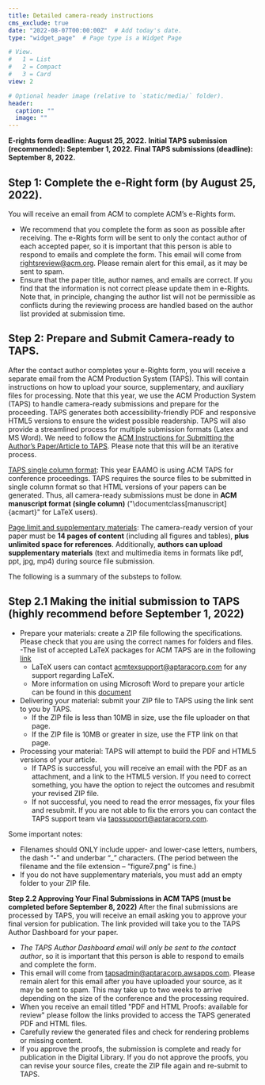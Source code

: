 ```yaml
---
title: Detailed camera-ready instructions
cms_exclude: true
date: "2022-08-07T00:00:00Z"  # Add today's date.
type: "widget_page"  # Page type is a Widget Page

# View.
#   1 = List
#   2 = Compact
#   3 = Card
view: 2

# Optional header image (relative to `static/media/` folder).
header:
  caption: ""
  image: ""
---
```


**E-rights form deadline: August 25, 2022.**
**Initial TAPS submission (recommended): September 1, 2022.**
**Final TAPS submissions (deadline): September 8, 2022.**

## Step 1: Complete the e-Right form (by August 25, 2022). 
You will receive an email from ACM to complete ACM’s e-Rights form.
- We recommend that you complete the form as soon as possible after receiving. The e-Rights form will be sent to only the contact author of each accepted paper, so it is important that this person is able to respond to emails and complete the form. This email will come from rightsreview@acm.org. Please remain alert for this email, as it may be sent to spam.
- Ensure that the paper title, author names, and emails are correct. If you find that the information is not correct please update them in e-Rights. Note that, in principle, changing the author list will not be permissible as conflicts during the reviewing process are handled based on the author list provided at submission time.

## Step 2: Prepare and Submit Camera-ready to TAPS. 
After the contact author completes your e-Rights form, you will receive a separate email from the ACM Production System (TAPS). This will contain instructions on how to upload your source, supplementary, and auxiliary files for processing.  Note that this year, we use the ACM Production System (TAPS) to handle camera-ready submissions and prepare for the proceeding. TAPS generates both accessibility-friendly PDF and responsive HTML5 versions to ensure the widest possible readership. TAPS will also provide a streamlined process for multiple submission formats (Latex and MS Word). We need to follow the [ACM Instructions for Submitting the Author’s Paper/Article to TAPS](https://www.acm.org/binaries/content/assets/publications/taps/acm_taps.pdf). Please note that this will be an iterative process.

<u>TAPS single column format</u>: This year EAAMO is using ACM TAPS for conference proceedings. TAPS requires the source files to be submitted in single column format so that HTML versions of your papers can be generated. Thus, all camera-ready submissions must be done in **ACM manuscript format (single column)** ("\documentclass[manuscript]{acmart}" for LaTeX users).

<u>Page limit and supplementary materials</u>: The camera-ready version of your paper must be **14 pages of content** (including all figures and tables), **plus unlimited space for references**. Additionally, **authors can upload supplementary materials** (text and multimedia items in formats like pdf, ppt, jpg, mp4) during source file submission.

The following is a summary of the substeps to follow.

## Step 2.1 Making the initial submission to TAPS (highly recommend before September 1, 2022)

- Prepare your materials: create a ZIP file following the specifications. Please check that you are using the correct names for folders and files. 
  -The list of accepted LaTeX packages for ACM TAPS are in the following [link](https://authors.acm.org/proceedings/production-information/accepted-latex-packages)
  - LaTeX users can contact acmtexsupport@aptaracorp.com for any support regarding LaTeX.
  - More information on using Microsoft Word to prepare your article can be found in this [document](https://homes.cs.washington.edu/~spencer/taps/article-word.html)
- Delivering your material: submit your ZIP file to TAPS using the link sent to you by TAPS.
  - If the ZIP file is less than 10MB in size, use the file uploader on that page.
  - If the ZIP file is 10MB or greater in size, use the FTP link on that page.
- Processing your material: TAPS will attempt to build the PDF and HTML5 versions of your article.
  - If TAPS is successful, you will receive an email with the PDF as an attachment, and a link to the HTML5 version. If you need to correct something, you have the option to reject the outcomes and resubmit your revised ZIP file.
  - If not successful, you need to read the error messages, fix your files and resubmit. If you are not able to fix the errors you can contact the TAPS support team via tapssupport@aptaracorp.com.

Some important notes:
- Filenames should ONLY include upper- and lower-case letters, numbers, the dash “-” and underbar “_” characters. (The period between the filename and the file extension – “figure7.png” is fine.)
- If you do not have supplementary materials, you must add an empty folder to your ZIP file.

**Step 2.2 Approving Your Final Submissions in ACM TAPS (must be completed before September 8, 2022)**
After the final submissions are processed by TAPS, you will receive an email asking you to approve your final version for publication. The link provided will take you to the TAPS Author Dashboard for your paper.
- *The TAPS Author Dashboard email will only be sent to the contact author*, so it is important that this person is able to respond to emails and complete the form.
- This email will come from tapsadmin@aptaracorp.awsapps.com. Please remain alert for this email after you have uploaded your source, as it may be sent to spam. This may take up to two weeks to arrive depending on the size of the conference and the processing required.
- When you receive an email titled "PDF and HTML Proofs: available for review" please follow the links provided to access the TAPS generated PDF and HTML files.
- Carefully review the generated files and check for rendering problems or missing content.
- If you approve the proofs, the submission is complete and ready for publication in the Digital Library. If you do not approve the proofs, you can revise your source files, create the ZIP file again and re-submit to TAPS.

